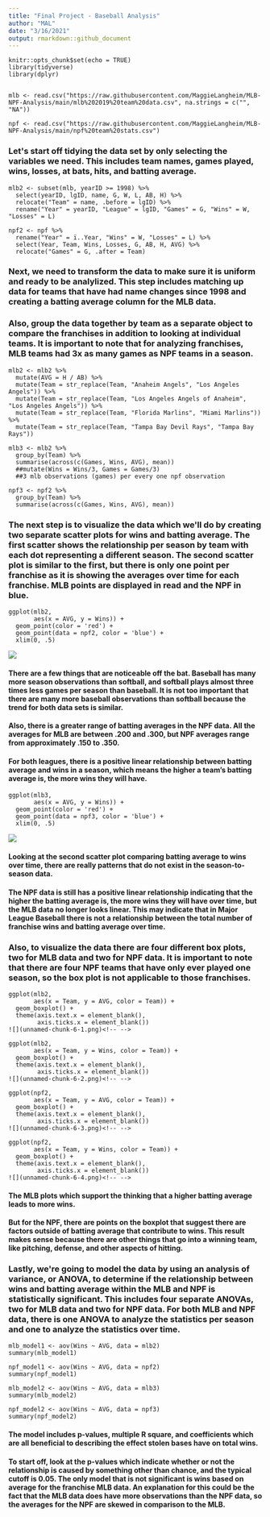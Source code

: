 ```yaml
---
title: "Final Project - Baseball Analysis"
author: "MAL"
date: "3/16/2021"
output: rmarkdown::github_document
---
```


```{r setup, include=FALSE}
knitr::opts_chunk$set(echo = TRUE)
library(tidyverse)
library(dplyr)
```

```{r}

mlb <- read.csv("https://raw.githubusercontent.com/MaggieLangheim/MLB-NPF-Analysis/main/mlb%202019%20team%20data.csv", na.strings = c("", "NA"))

npf <- read.csv("https://raw.githubusercontent.com/MaggieLangheim/MLB-NPF-Analysis/main/npf%20team%20stats.csv")

```


### Let's start off tidying the data set by only selecting the variables we need. This includes team names, games played, wins, losses, at bats, hits, and batting average.

```{r}
mlb2 <- subset(mlb, yearID >= 1998) %>%
  select(yearID, lgID, name, G, W, L, AB, H) %>%
  relocate("Team" = name, .before = lgID) %>%
  rename("Year" = yearID, "League" = lgID, "Games" = G, "Wins" = W, "Losses" = L) 

npf2 <- npf %>%
  rename("Year" = ï..Year, "Wins" = W, "Losses" = L) %>%
  select(Year, Team, Wins, Losses, G, AB, H, AVG) %>%
  relocate("Games" = G, .after = Team)
```


### Next, we need to transform the data to make sure it is uniform and ready to be analylized. This step includes matching up data for teams that have had name changes since 1998 and creating a batting average column for the MLB data. 
### Also, group the data together by team as a separate object to compare the franchises in addition to looking at individual teams. It is important to note that for analyzing franchises, MLB teams had 3x as many games as NPF teams in a season.

```{r}
mlb2 <- mlb2 %>%
  mutate(AVG = H / AB) %>%
  mutate(Team = str_replace(Team, "Anaheim Angels", "Los Angeles Angels")) %>%
  mutate(Team = str_replace(Team, "Los Angeles Angels of Anaheim", "Los Angeles Angels")) %>%
  mutate(Team = str_replace(Team, "Florida Marlins", "Miami Marlins")) %>%
  mutate(Team = str_replace(Team, "Tampa Bay Devil Rays", "Tampa Bay Rays"))

mlb3 <- mlb2 %>%
  group_by(Team) %>%
  summarise(across(c(Games, Wins, AVG), mean))
  ##mutate(Wins = Wins/3, Games = Games/3)
  ##3 mlb observations (games) per every one npf observation

npf3 <- npf2 %>%
  group_by(Team) %>%
  summarise(across(c(Games, Wins, AVG), mean))

```


### The next step is to visualize the data which we'll do by creating two separate scatter plots for wins and batting average. The first scatter shows the relationship per season by team with each dot representing a different season. The second scatter plot is similar to the first, but there is only one point per franchise as it is showing the averages over time for each franchise. MLB points are displayed in read and the NPF in blue.

```{r}
ggplot(mlb2, 
       aes(x = AVG, y = Wins)) +
  geom_point(color = 'red') +
  geom_point(data = npf2, color = 'blue') +
  xlim(0, .5)
```
![](unnamed-chunk-4-1.png)<!-- -->

#### There are a few things that are noticeable off the bat. Baseball has many more season observations than softball, and softball plays almost three times less games per season than baseball. It is not too important that there are many more baseball observations than softball because the trend for both data sets is similar.

#### Also, there is a greater range of batting averages in the NPF data. All the averages for MLB are between .200 and .300, but NPF averages range from approximately .150 to .350.

#### For both leagues, there is a positive linear relationship between batting average and wins in a season, which means the higher a team’s batting average is, the more wins they will have.

```{r}
ggplot(mlb3, 
       aes(x = AVG, y = Wins)) +
  geom_point(color = 'red') +
  geom_point(data = npf3, color = 'blue') +
  xlim(0, .5)
```
![](unnamed-chunk-5-1.png)<!-- -->

#### Looking at the second scatter plot comparing batting average to wins over time, there are really patterns that do not exist in the season-to-season data. 

#### The NPF data is still has a positive linear relationship indicating that the higher the batting average is, the more wins they will have over time, but the MLB data no longer looks linear. This may indicate that in Major League Baseball there is not a relationship between the total number of franchise wins and batting average over time. 



### Also, to visualize the data there are four different box plots, two for MLB data and two for NPF data. It is important to note that there are four NPF teams that have only ever played one season, so the box plot is not applicable to those franchises.

```{r}
ggplot(mlb2,
       aes(x = Team, y = AVG, color = Team)) +
  geom_boxplot() +
  theme(axis.text.x = element_blank(),
        axis.ticks.x = element_blank())
![](unnamed-chunk-6-1.png)<!-- -->

ggplot(mlb2,
       aes(x = Team, y = Wins, color = Team)) +
  geom_boxplot() +
  theme(axis.text.x = element_blank(),
        axis.ticks.x = element_blank())
![](unnamed-chunk-6-2.png)<!-- -->

ggplot(npf2,
       aes(x = Team, y = AVG, color = Team)) +
  geom_boxplot() +
  theme(axis.text.x = element_blank(),
        axis.ticks.x = element_blank())
![](unnamed-chunk-6-3.png)<!-- -->

ggplot(npf2,
       aes(x = Team, y = Wins, color = Team)) +
  geom_boxplot() +
  theme(axis.text.x = element_blank(),
        axis.ticks.x = element_blank())
![](unnamed-chunk-6-4.png)<!-- -->

```

#### The MLB plots which support the thinking that a higher batting average leads to more wins. 

#### But for the NPF, there are points on the boxplot that suggest there are factors outside of batting average that contribute to wins. This result makes sense because there are other things that go into a winning team, like pitching, defense, and other aspects of hitting.



### Lastly, we're going to model the data by using an analysis of variance, or ANOVA, to determine if the relationship between wins and batting average within the MLB and NPF is statistically significant. This includes four separate ANOVAs, two for MLB data and two for NPF data. For both MLB and NPF data, there is one ANOVA to analyze the statistics per season and one to analyze the statistics over time.

```{r}
mlb_model1 <- aov(Wins ~ AVG, data = mlb2)
summary(mlb_model1)

npf_model1 <- aov(Wins ~ AVG, data = npf2)
summary(npf_model1)

mlb_model2 <- aov(Wins ~ AVG, data = mlb3)
summary(mlb_model2)

npf_model2 <- aov(Wins ~ AVG, data = npf3)
summary(npf_model2)
```

#### The model includes p-values, multiple R square, and coefficients which are all beneficial to describing the effect stolen bases have on total wins. 

#### To start off, look at the p-values which indicate whether or not the relationship is caused by something other than chance, and the typical cutoff is 0.05. The only model that is not significant is wins based on average for the franchise MLB data. An explanation for this could be the fact that the MLB data does have more observations than the NPF data, so the averages for the NPF are skewed in comparison to the MLB.
